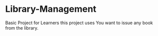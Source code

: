 # Library-Management
Basic Project for Learners
this project uses You want to issue any book from the library.

